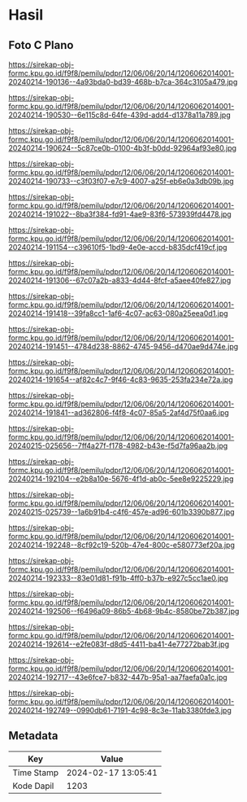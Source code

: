 # Hasil

## Foto C Plano

https://sirekap-obj-formc.kpu.go.id/f9f8/pemilu/pdpr/12/06/06/20/14/1206062014001-20240214-190136--4a93bda0-bd39-468b-b7ca-364c3105a479.jpg

https://sirekap-obj-formc.kpu.go.id/f9f8/pemilu/pdpr/12/06/06/20/14/1206062014001-20240214-190530--6e115c8d-64fe-439d-add4-d1378a11a789.jpg

https://sirekap-obj-formc.kpu.go.id/f9f8/pemilu/pdpr/12/06/06/20/14/1206062014001-20240214-190624--5c87ce0b-0100-4b3f-b0dd-92964af93e80.jpg

https://sirekap-obj-formc.kpu.go.id/f9f8/pemilu/pdpr/12/06/06/20/14/1206062014001-20240214-190733--c3f03f07-e7c9-4007-a25f-eb6e0a3db09b.jpg

https://sirekap-obj-formc.kpu.go.id/f9f8/pemilu/pdpr/12/06/06/20/14/1206062014001-20240214-191022--8ba3f384-fd91-4ae9-83f6-573939fd4478.jpg

https://sirekap-obj-formc.kpu.go.id/f9f8/pemilu/pdpr/12/06/06/20/14/1206062014001-20240214-191154--c39610f5-1bd9-4e0e-accd-b835dcf419cf.jpg

https://sirekap-obj-formc.kpu.go.id/f9f8/pemilu/pdpr/12/06/06/20/14/1206062014001-20240214-191306--67c07a2b-a833-4d44-8fcf-a5aee40fe827.jpg

https://sirekap-obj-formc.kpu.go.id/f9f8/pemilu/pdpr/12/06/06/20/14/1206062014001-20240214-191418--39fa8cc1-1af6-4c07-ac63-080a25eea0d1.jpg

https://sirekap-obj-formc.kpu.go.id/f9f8/pemilu/pdpr/12/06/06/20/14/1206062014001-20240214-191451--4784d238-8862-4745-9456-d470ae9d474e.jpg

https://sirekap-obj-formc.kpu.go.id/f9f8/pemilu/pdpr/12/06/06/20/14/1206062014001-20240214-191654--af82c4c7-9f46-4c83-9635-253fa234e72a.jpg

https://sirekap-obj-formc.kpu.go.id/f9f8/pemilu/pdpr/12/06/06/20/14/1206062014001-20240214-191841--ad362806-f4f8-4c07-85a5-2af4d75f0aa6.jpg

https://sirekap-obj-formc.kpu.go.id/f9f8/pemilu/pdpr/12/06/06/20/14/1206062014001-20240215-025656--7ff4a27f-f178-4982-b43e-f5d7fa96aa2b.jpg

https://sirekap-obj-formc.kpu.go.id/f9f8/pemilu/pdpr/12/06/06/20/14/1206062014001-20240214-192104--e2b8a10e-5676-4f1d-ab0c-5ee8e9225229.jpg

https://sirekap-obj-formc.kpu.go.id/f9f8/pemilu/pdpr/12/06/06/20/14/1206062014001-20240215-025739--1a6b91b4-c4f6-457e-ad96-601b3390b877.jpg

https://sirekap-obj-formc.kpu.go.id/f9f8/pemilu/pdpr/12/06/06/20/14/1206062014001-20240214-192248--8cf92c19-520b-47e4-800c-e580773ef20a.jpg

https://sirekap-obj-formc.kpu.go.id/f9f8/pemilu/pdpr/12/06/06/20/14/1206062014001-20240214-192333--83e01d81-f91b-4ff0-b37b-e927c5cc1ae0.jpg

https://sirekap-obj-formc.kpu.go.id/f9f8/pemilu/pdpr/12/06/06/20/14/1206062014001-20240214-192506--f6496a09-86b5-4b68-9b4c-8580be72b387.jpg

https://sirekap-obj-formc.kpu.go.id/f9f8/pemilu/pdpr/12/06/06/20/14/1206062014001-20240214-192614--e2fe083f-d8d5-4411-ba41-4e77272bab3f.jpg

https://sirekap-obj-formc.kpu.go.id/f9f8/pemilu/pdpr/12/06/06/20/14/1206062014001-20240214-192717--43e6fce7-b832-447b-95a1-aa7faefa0a1c.jpg

https://sirekap-obj-formc.kpu.go.id/f9f8/pemilu/pdpr/12/06/06/20/14/1206062014001-20240214-192749--0990db61-7191-4c98-8c3e-11ab3380fde3.jpg


## Metadata

| Key        | Value               |
| ---------- | ------------------- |
| Time Stamp | 2024-02-17 13:05:41 |
| Kode Dapil | 1203                |



